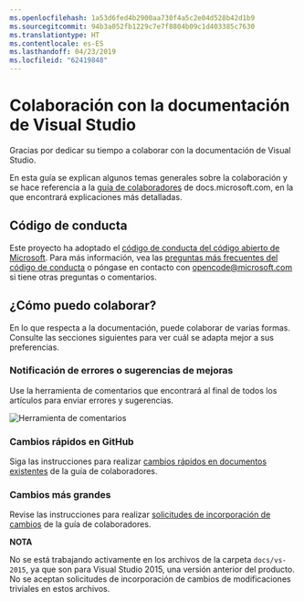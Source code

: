 ```yaml
---
ms.openlocfilehash: 1a53d6fed4b2900aa730f4a5c2e04d528b42d1b9
ms.sourcegitcommit: 94b3a052fb1229c7e7f8804b09c1d403385c7630
ms.translationtype: HT
ms.contentlocale: es-ES
ms.lasthandoff: 04/23/2019
ms.locfileid: "62419848"
---
```

# <a name="contribute-to-visual-studio-documentation"></a>Colaboración con la documentación de Visual Studio

Gracias por dedicar su tiempo a colaborar con la documentación de Visual Studio.

En esta guía se explican algunos temas generales sobre la colaboración y se hace referencia a la [guía de colaboradores](https://docs.microsoft.com/contribute) de docs.microsoft.com, en la que encontrará explicaciones más detalladas.

## <a name="code-of-conduct"></a>Código de conducta

Este proyecto ha adoptado el [código de conducta del código abierto de Microsoft](https://opensource.microsoft.com/codeofconduct/). Para más información, vea las [preguntas más frecuentes del código de conducta](https://opensource.microsoft.com/codeofconduct/faq/) o póngase en contacto con [opencode@microsoft.com](mailto:opencode@microsoft.com) si tiene otras preguntas o comentarios.

## <a name="how-can-i-contribute"></a>¿Cómo puedo colaborar?

En lo que respecta a la documentación, puede colaborar de varias formas. Consulte las secciones siguientes para ver cuál se adapta mejor a sus preferencias.

### <a name="report-bugs-or-suggest-enhancements"></a>Notificación de errores o sugerencias de mejoras

Use la herramienta de comentarios que encontrará al final de todos los artículos para enviar errores y sugerencias.

![Herramienta de comentarios](media/feedback-tool.png)

### <a name="quick-edit-in-github"></a>Cambios rápidos en GitHub

Siga las instrucciones para realizar [cambios rápidos en documentos existentes](https://docs.microsoft.com/contribute/#quick-edits-to-existing-documents) de la guía de colaboradores.

### <a name="larger-edits"></a>Cambios más grandes

Revise las instrucciones para realizar [solicitudes de incorporación de cambios](https://docs.microsoft.com/contribute/how-to-write-workflows-major#pull-request-processing) de la guía de colaboradores.

**NOTA**

No se está trabajando activamente en los archivos de la carpeta `docs/vs-2015`, ya que son para Visual Studio 2015, una versión anterior del producto. No se aceptan solicitudes de incorporación de cambios de modificaciones triviales en estos archivos.
